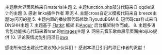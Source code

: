 主题后台界面风格来自material主题
2. 主题function.php部分代码来自 qqdie设计的主题
3. 感谢 links插件作者 寒泥
4. 主题cross自定义模板代码来自 breeze主题by闪闪的星
5. 主题内置的播放器代码修改自youduBGM
6. 短代码css样式来自DNSHH主题
7. 主题基于 [Flatkit](https://themeforest.net/item/flatkit-app-ui-kit/13231484?s_rank=4) 框架 和[Angulr](https://themeforest.net/item/angulr-bootstrap-admin-web-app-with-angularjs/8437259?s_rank=7) 后台框架制作而成。 
8. 主题多语言包功能核心代码来着hran的[mirages](https://hran.me/archives/mirages-intro.html)主题
9. 网易云音乐歌单展示页面由biji.io提供
10. 评论表情功能引用项目[owo](https://github.com/DIYgod/OwO)

感谢所有提出建设性建议的小伙伴们！
感谢本项目引用的项目作者的贡献！
